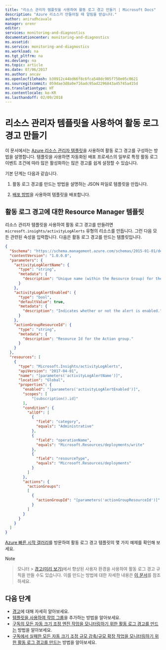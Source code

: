```yaml
---
title: "리소스 관리자 템플릿을 사용하여 활동 로그 경고 만들기 | Microsoft Docs"
description: "Azure 리소스가 만들어질 때 알림을 받습니다."
author: anirudhcavale
manager: orenr
editor: 
services: monitoring-and-diagnostics
documentationcenter: monitoring-and-diagnostics
ms.assetid: 
ms.service: monitoring-and-diagnostics
ms.workload: na
ms.tgt_pltfrm: na
ms.devlang: na
ms.topic: article
ms.date: 07/06/2017
ms.author: ancav
ms.openlocfilehash: b30912c44bd66f8c6fca548dc905f750e05c8621
ms.sourcegitcommit: 059dae3d8a0e716adc95ad2296843a45745a415d
ms.translationtype: HT
ms.contentlocale: ko-KR
ms.lasthandoff: 02/09/2018
---
```

# <a name="create-an-activity-log-alert-with-a-resource-manager-template"></a>리소스 관리자 템플릿을 사용하여 활동 로그 경고 만들기
이 문서에서는 [Azure 리소스 관리자 템플릿](https://docs.microsoft.com/azure/azure-resource-manager/resource-group-authoring-templates)을 사용하여 활동 로그 경고를 구성하는 방법을 설명합니다. 템플릿을 사용하면 자동화된 배포 프로세스의 일부로 특정 활동 로그 이벤트 조건에 따라 많은 활성화하는 많은 경고를 쉽게 설정할 수 있습니다.

기본 단계는 다음과 같습니다.

1. 활동 로그 경고를 만드는 방법을 설명하는 JSON 파일로 템플릿을 만듭니다.

2. [배포 방법](https://docs.microsoft.com/azure/azure-resource-manager/resource-group-template-deploy)을 사용하여 템플릿을 배포합니다.

## <a name="resource-manager-template-for-an-activity-log-alert"></a>활동 로그 경고에 대한 Resource Manager 템플릿
리소스 관리자 템플릿을 사용하여 활동 로그 경고를 만들려면 `microsoft.insights/activityLogAlerts` 유형의 리소스를 만듭니다. 그런 다음 모든 관련된 속성을 입력합니다. 다음은 활동 로그 경고를 만드는 템플릿입니다.

```json
{
  "$schema": "https://schema.management.azure.com/schemas/2015-01-01/deploymentTemplate.json#",
  "contentVersion": "1.0.0.0",
  "parameters": {
    "activityLogAlertName": {
      "type": "string",
      "metadata": {
        "description": "Unique name (within the Resource Group) for the Activity log alert."
      }
    },
    "activityLogAlertEnabled": {
      "type": "bool",
      "defaultValue": true,
      "metadata": {
        "description": "Indicates whether or not the alert is enabled."
      }
    },
    "actionGroupResourceId": {
      "type": "string",
      "metadata": {
        "description": "Resource Id for the Action group."
      }
    }
  },
  "resources": [   
    {
      "type": "Microsoft.Insights/activityLogAlerts",
      "apiVersion": "2017-04-01",
      "name": "[parameters('activityLogAlertName')]",      
      "location": "Global",
      "properties": {
        "enabled": "[parameters('activityLogAlertEnabled')]",
        "scopes": [
            "[subscription().id]"
        ],        
        "condition": {
          "allOf": [
            {
              "field": "category",
              "equals": "Administrative"
            },
            {
              "field": "operationName",
              "equals": "Microsoft.Resources/deployments/write"
            },
            {
              "field": "resourceType",
              "equals": "Microsoft.Resources/deployments"
            }
          ]
        },
        "actions": {
          "actionGroups":
          [
            {
              "actionGroupId": "[parameters('actionGroupResourceId')]"
            }
          ]
        }
      }
    }
  ]
}
```

[Azure 빠른 시작 갤러리](https://azure.microsoft.com/resources/templates/?resourceType=Microsoft.Insights)를 방문하여 활동 로그 경고 템플릿의 몇 가지 예제를 확인해 보세요.

> [!NOTE]

> 모니터 > [경고(미리 보기)](monitoring-overview-unified-alerts.md)에서 향상된 사용자 환경을 사용하여 활동 로그 경고 규칙을 만들 수도 있습니다. 이를 만드는 방법에 대한 자세한 내용은 [이 문서](monitoring-activity-log-alerts-new-experience.md)를 참조하세요.

## <a name="next-steps"></a>다음 단계
- [경고](monitoring-overview-alerts.md)에 대해 자세히 알아보세요.
- [ 템플릿을 사용하여 작업 그룹](monitoring-create-action-group-with-resource-manager-template.md)을 추가하는 방법을 알아보세요.
- [구독의 모든 자동 크기 조정 엔진 작업을 모니터링하기 위한 활동 로그 경고를 만드는](https://github.com/Azure/azure-quickstart-templates/tree/master/monitor-autoscale-alert) 방법을 알아보세요.
- [구독에서 실패한 모든 자동 크기 조정 규모 감축/규모 확장 작업을 모니터링하기 위한 활동 로그 경고를 만드는](https://github.com/Azure/azure-quickstart-templates/tree/master/monitor-autoscale-failed-alert) 방법을 알아보세요.
